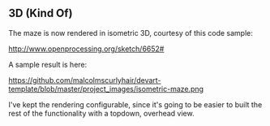 ## 3D (Kind Of)

The maze is now rendered in isometric 3D, courtesy of this code sample:

http://www.openprocessing.org/sketch/6652#

A sample result is here:

https://github.com/malcolmscurlyhair/devart-template/blob/master/project_images/isometric-maze.png

I've kept the rendering configurable, since it's going to be easier to built the rest of the functionality with a topdown, overhead view.